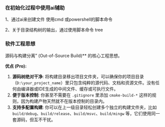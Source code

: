 ### 在初始化过程中使用ai辅助

1、通过ai来创建文件 使用cmd 或powershell的脚本命令

2、关于目录结构树的输出，通过使用脚本命令 tree



### 软件工程思想

源码与构建分离” (Out-of-Source Build)** 的核心工程思想。

**优点 (Pro):**

1. **源码树绝对干净**: 将构建目录移出项目文件夹，可以确保你的项目目录（`D:\your_project_name`）里只包含纯粹的源代码、文档和资源文件。没有任何由编译器或IDE生成的中间文件、缓存或可执行文件。
2. **便于版本控制**: 你甚至不需要在 `.gitignore` 里添加 `cmake-build-*` 这样的规则，因为构建产物天然就不在版本控制的目录内。
3. **支持多配置构建**: 你可以在上一级目录轻松创建多个独立的构建文件夹，比如 `build/debug`、`build/release`、`build/msvc`、`build/mingw` 等，它们使用同一套源码，但互不干扰。